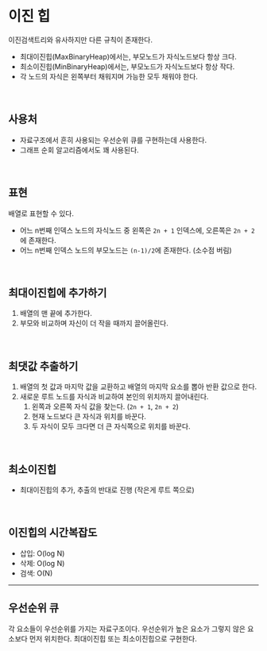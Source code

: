 # 이진 힙

이진검색트리와 유사하지만 다른 규칙이 존재한다.

- 최대이진힙(MaxBinaryHeap)에서는, 부모노드가 자식노드보다 항상 크다.
- 최소이진힙(MinBinaryHeap)에서는, 부모노드가 자식노드보다 항상 작다.
- 각 노드의 자식은 왼쪽부터 채워지며 가능한 모두 채워야 한다.

<br/>

## 사용처

- 자료구조에서 흔히 사용되는 우선순위 큐를 구현하는데 사용한다.
- 그래프 순회 알고리즘에서도 꽤 사용된다.

<br/>

## 표현

배열로 표현할 수 있다.

- 어느 n번째 인덱스 노드의 자식노드 중 왼쪽은 `2n + 1` 인덱스에, 오른쪽은 `2n + 2`에 존재한다.
- 어느 n번째 인덱스 노드의 부모노드는 `(n-1)/2`에 존재한다. (소수점 버림)

<br/>

## 최대이진힙에 추가하기

1. 배열의 맨 끝에 추가한다.
2. 부모와 비교하며 자신이 더 작을 때까지 끌어올린다.

<br/>

## 최댓값 추출하기

1. 배열의 첫 값과 마지막 값을 교환하고 배열의 마지막 요소를 뽑아 반환 값으로 한다.
2. 새로운 루트 노드를 자식과 비교하여 본인의 위치까지 끌어내린다.
   1. 왼쪽과 오른쪽 자식 값을 찾는다. (`2n + 1`, `2n + 2`)
   2. 현재 노드보다 큰 자식과 위치를 바꾼다.
   3. 두 자식이 모두 크다면 더 큰 자식쪽으로 위치를 바꾼다.

<br/>

## 최소이진힙

- 최대이진힙의 추가, 추출의 반대로 진행 (작은게 루트 쪽으로)

<br/>

## 이진힙의 시간복잡도

- 삽입: O(log N)
- 삭제: O(log N)
- 검색: O(N)

---

## 우선순위 큐

각 요소들이 우선순위를 가지는 자료구조이다. 우선순위가 높은 요소가 그렇지 않은 요소보다 먼저 위치한다.
최대이진힙 또는 최소이진힙으로 구현한다.
